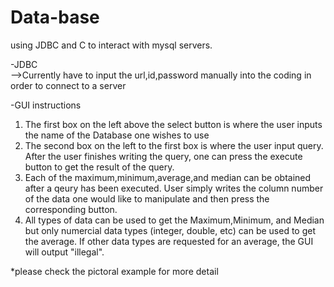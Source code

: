 # Data-base  
using JDBC and C to interact with mysql servers.  

-JDBC  
-->Currently have to input the url,id,password manually into the coding in order to connect to a server  

-GUI instructions
1. The first box on the left above the select button is where the user inputs the name of the Database one wishes to use  
2. The second box on the left to the first box is where  the user input query. After the user finishes writing the query, 
   one can press the execute button to get the result of the query.  
3. Each of the maximum,minimum,average,and median can be obtained after a qeury has been executed. User simply writes the         column number of the data one would like to manipulate and then press the corresponding button.   
4. All types of data can be used to get the Maximum,Minimum, and Median but only numercial data types (integer, double, etc) can be used to get the average. If other data types are requested for an average, the GUI will output "illegal".   

*please check the pictoral example for more detail 
